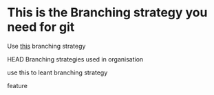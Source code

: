 # This is the Branching strategy you need for git

Use [this](https://nvie.com/posts/a-successful-git-branching-model/) branching strategy

HEAD
Branching strategies used in organisation 


use this to leant branching strategy

feature

